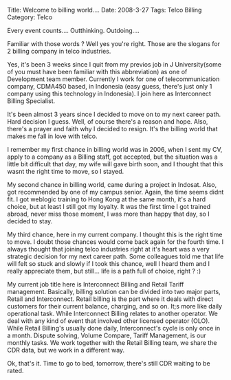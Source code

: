 Title: Welcome to billing world....
Date: 2008-3-27
Tags: Telco Billing
Category: Telco

Every event counts....
Outthinking. Outdoing....

Familiar with those words ? Well yes you're right. Those are the slogans for 2 billing company in telco industries.

Yes, it's been 3 weeks since I quit from my previos job in J University(some of you must have been familiar with this abbreviation) as one of Development team member. Currently I work for one of telecommunication company, CDMA450 based, in Indonesia (easy guess, there's just only 1 company using this technology in Indonesia). I join here as Interconnect Billing Specialist.

It's been almost 3 years since I decided to move on to my next career path. Hard decision I guess. Well, of course there's a reason and hope. Also, there's a prayer and faith why I decided to resign. It's the billing world that makes me fall in love with telco.

I remember my first chance in billing world was in 2006, when I sent my CV, apply to a company as a Billing staff, got accepted, but the situation was a little bit difficult that day, my wife will gave birth soon, and I thought that this wasnt the right time to move, so I stayed.

My second chance in billing world, came during a project in Indosat. Also, got recommended by one of my campus senior. Again, the time seems didnt fit. I got weblogic training to Hong Kong at the same month, it's a hard choice, but at least I still got my loyalty. It was the first time I got trained abroad, never miss those moment, I was more than happy that day, so I decided to stay.

My third chance, here in my current company. I thought this is the right time to move. I doubt those chances would come back again for the fourth time. I always thought that joining telco industries right at it's heart was a very strategic decision for my next career path. Some colleagues told me that life will felt so stuck and slowly if I took this chance, well I heard them and I really appreciate them, but still... life is a path full of choice, right ? :)

My current job title here is Interconnect Billing and Retail Tariff management. Basically, billing solution can be divided into two major parts, Retail and Interconnect. Retail billing is the part where it deals with direct customers for their current balance, charging, and so on. It;s more like daily operational task. While Interconnect Billing relates to another operator. We deal with any kind of event that involved other licensed operator (OLO). While Retail Billing's usually done daily, Interconnect's cycle is only once in a month. Dispute solving, Volume Compare, Tariff Management, is our monthly tasks. We work together with the Retail Billing team, we share the CDR data, but we work in a different way.

Ok, that's it. Time to go to bed, tomorrow, there's still CDR waiting to be rated.
